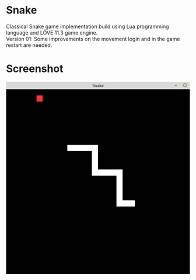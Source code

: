 # Snake
Classical Snake game implementation build using Lua programming language and LÖVE 11.3 game engine. <br>
Version 01: Some improvements on the movement login and in the game restart are needed.

# Screenshot
![Alt text](screenshot.png)
